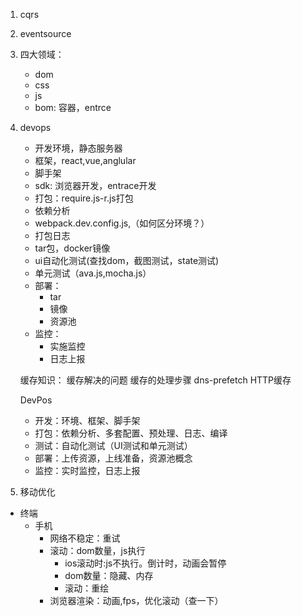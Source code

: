 1. cqrs
2. eventsource
3. 四大领域：
    - dom
    - css
    - js
    - bom: 容器，entrce
4. devops
    - 开发环境，静态服务器
    - 框架，react,vue,anglular
    - 脚手架
    - sdk: 浏览器开发，entrace开发
    - 打包：require.js-r.js打包
    - 依赖分析
    - webpack.dev.config.js,（如何区分环境？）
    - 打包日志
    - tar包，docker镜像
    - ui自动化测试(查找dom，截图测试，state测试)
    - 单元测试（ava.js,mocha.js）
    - 部署：
        - tar
        - 镜像
        - 资源池
    - 监控：
        - 实施监控
        - 日志上报


    缓存知识：
    缓存解决的问题
    缓存的处理步骤
    dns-prefetch
    HTTP缓存

    DevPos
    - 开发：环境、框架、脚手架
    - 打包：依赖分析、多套配置、预处理、日志、编译
    - 测试：自动化测试（UI测试和单元测试）
    - 部署：上传资源，上线准备，资源池概念
    - 监控：实时监控，日志上报


7. 移动优化

- 终端
  - 手机
    - 网络不稳定：重试
    - 滚动：dom数量，js执行
      - ios滚动时:js不执行。倒计时，动画会暂停
      - dom数量：隐藏、内存
      - 滚动：重绘
    - 浏览器渲染：动画,fps，优化滚动（查一下）